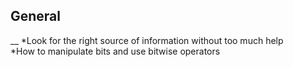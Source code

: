 ## General
__
*Look for the right source of information without too much help
<br>
*How to manipulate bits and use bitwise operators

